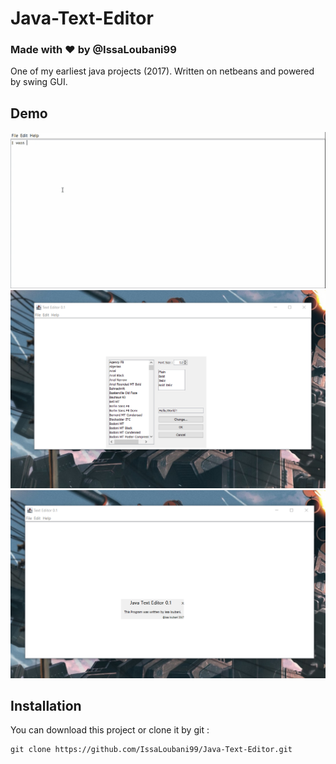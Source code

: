 # Java-Text-Editor
### Made with ❤ by @IssaLoubani99
One of my earliest java projects (2017). Written on netbeans and powered by swing GUI.
## Demo
![GIF Demo](/images/demo.gif)
![edit image](/images/edit-fonts.png)
![about image](/images/about.png)
## Installation
You can download this project or clone it by git :
```git
git clone https://github.com/IssaLoubani99/Java-Text-Editor.git
```

